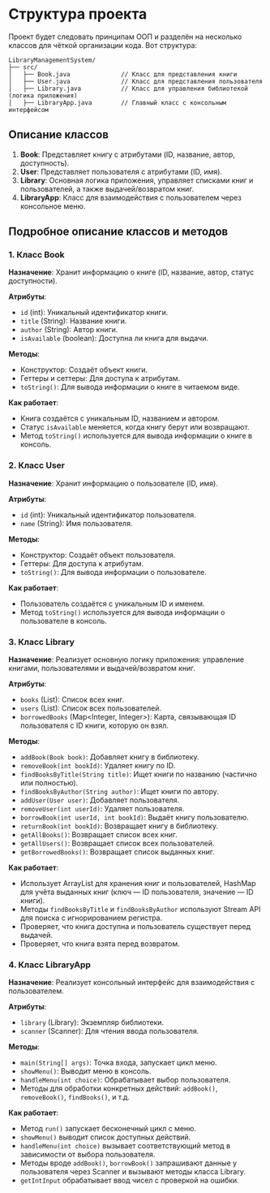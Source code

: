 # Структура проекта

Проект будет следовать принципам ООП и разделён на несколько классов для чёткой организации кода. Вот структура:

```
LibraryManagementSystem/
├── src/
│   ├── Book.java              // Класс для представления книги
│   ├── User.java              // Класс для представления пользователя
│   ├── Library.java           // Класс для управления библиотекой (логика приложения)
│   ├── LibraryApp.java        // Главный класс с консольным интерфейсом
```

## Описание классов

1. **Book**: Представляет книгу с атрибутами (ID, название, автор, доступность).
2. **User**: Представляет пользователя с атрибутами (ID, имя).
3. **Library**: Основная логика приложения, управляет списками книг и пользователей, а также выдачей/возвратом книг.
4. **LibraryApp**: Класс для взаимодействия с пользователем через консольное меню.

## Подробное описание классов и методов

### 1. Класс Book

**Назначение**: Хранит информацию о книге (ID, название, автор, статус доступности).

**Атрибуты**:

- `id` (int): Уникальный идентификатор книги.
- `title` (String): Название книги.
- `author` (String): Автор книги.
- `isAvailable` (boolean): Доступна ли книга для выдачи.

**Методы**:

- Конструктор: Создаёт объект книги.
- Геттеры и сеттеры: Для доступа к атрибутам.
- `toString()`: Для вывода информации о книге в читаемом виде.

**Как работает**:

- Книга создаётся с уникальным ID, названием и автором.
- Статус `isAvailable` меняется, когда книгу берут или возвращают.
- Метод `toString()` используется для вывода информации о книге в консоль.

### 2. Класс User

**Назначение**: Хранит информацию о пользователе (ID, имя).

**Атрибуты**:

- `id` (int): Уникальный идентификатор пользователя.
- `name` (String): Имя пользователя.

**Методы**:

- Конструктор: Создаёт объект пользователя.
- Геттеры: Для доступа к атрибутам.
- `toString()`: Для вывода информации о пользователе.

**Как работает**:

- Пользователь создаётся с уникальным ID и именем.
- Метод `toString()` используется для вывода информации о пользователе в консоль.

### 3. Класс Library

**Назначение**: Реализует основную логику приложения: управление книгами, пользователями и выдачей/возвратом книг.

**Атрибуты**:

- `books` (List<Book>): Список всех книг.
- `users` (List<User>): Список всех пользователей.
- `borrowedBooks` (Map<Integer, Integer>): Карта, связывающая ID пользователя с ID книги, которую он взял.

**Методы**:

- `addBook(Book book)`: Добавляет книгу в библиотеку.
- `removeBook(int bookId)`: Удаляет книгу по ID.
- `findBooksByTitle(String title)`: Ищет книги по названию (частично или полностью).
- `findBooksByAuthor(String author)`: Ищет книги по автору.
- `addUser(User user)`: Добавляет пользователя.
- `removeUser(int userId)`: Удаляет пользователя.
- `borrowBook(int userId, int bookId)`: Выдаёт книгу пользователю.
- `returnBook(int bookId)`: Возвращает книгу в библиотеку.
- `getAllBooks()`: Возвращает список всех книг.
- `getAllUsers()`: Возвращает список всех пользователей.
- `getBorrowedBooks()`: Возвращает список выданных книг.

**Как работает**:

- Использует ArrayList для хранения книг и пользователей, HashMap для учёта выданных книг (ключ — ID пользователя, значение — ID книги).
- Методы `findBooksByTitle` и `findBooksByAuthor` используют Stream API для поиска с игнорированием регистра.
- Проверяет, что книга доступна и пользователь существует перед выдачей.
- Проверяет, что книга взята перед возвратом.

### 4. Класс LibraryApp

**Назначение**: Реализует консольный интерфейс для взаимодействия с пользователем.

**Атрибуты**:

- `library` (Library): Экземпляр библиотеки.
- `scanner` (Scanner): Для чтения ввода пользователя.

**Методы**:

- `main(String[] args)`: Точка входа, запускает цикл меню.
- `showMenu()`: Выводит меню в консоль.
- `handleMenu(int choice)`: Обрабатывает выбор пользователя.
- Методы для обработки конкретных действий: `addBook()`, `removeBook()`, `findBooks()`, и т.д.

**Как работает**:

- Метод `run()` запускает бесконечный цикл с меню.
- `showMenu()` выводит список доступных действий.
- `handleMenu(int choice)` вызывает соответствующий метод в зависимости от выбора пользователя.
- Методы вроде `addBook()`, `borrowBook()` запрашивают данные у пользователя через Scanner и вызывают методы класса Library.
- `getIntInput` обрабатывает ввод чисел с проверкой на ошибки.